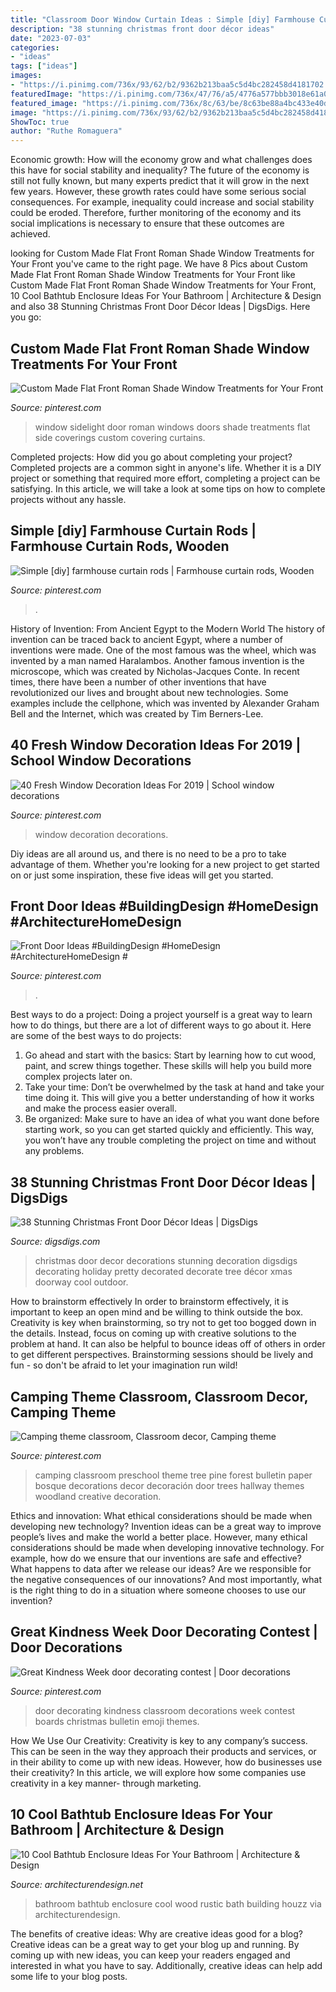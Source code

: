 ```yaml
---
title: "Classroom Door Window Curtain Ideas : Simple [diy] Farmhouse Curtain Rods"
description: "38 stunning christmas front door décor ideas"
date: "2023-07-03"
categories:
- "ideas"
tags: ["ideas"]
images:
- "https://i.pinimg.com/736x/93/62/b2/9362b213baa5c5d4bc282458d4181702.jpg"
featuredImage: "https://i.pinimg.com/736x/47/76/a5/4776a577bbb3018e61a04f8fb10070f5.jpg"
featured_image: "https://i.pinimg.com/736x/8c/63/be/8c63be88a4bc433e40d0f0ba8e4f721b--door-decorating-creative-ideas.jpg"
image: "https://i.pinimg.com/736x/93/62/b2/9362b213baa5c5d4bc282458d4181702.jpg"
ShowToc: true
author: "Ruthe Romaguera"
---
```



Economic growth: How will the economy grow and what challenges does this have for social stability and inequality?
The future of the economy is still not fully known, but many experts predict that it will grow in the next few years. However, these growth rates could have some serious social consequences. For example, inequality could increase and social stability could be eroded. Therefore, further monitoring of the economy and its social implications is necessary to ensure that these outcomes are achieved.

	

		
looking for Custom Made Flat Front Roman Shade Window Treatments for Your Front you've came to the right page. We have 8 Pics about Custom Made Flat Front Roman Shade Window Treatments for Your Front like Custom Made Flat Front Roman Shade Window Treatments for Your Front, 10 Cool Bathtub Enclosure Ideas For Your Bathroom | Architecture &amp; Design and also 38 Stunning Christmas Front Door Décor Ideas | DigsDigs. Here you go:
		
    
## Custom Made Flat Front Roman Shade Window Treatments For Your Front

<img loading=lazy src="https://i.pinimg.com/736x/63/15/20/631520ec804d0e23015729b4ca29f0f0.jpg" onerror="this.onerror=null;this.src='https://tse3.mm.bing.net/th?id=OIP.M_STpGoxVWWCwFHNe_tZBwHaJ3&amp;pid=15.1';" alt="Custom Made Flat Front Roman Shade Window Treatments for Your Front">

_Source: pinterest.com_

>window sidelight door roman windows doors shade treatments flat side coverings custom covering curtains. 

	

Completed projects: How did you go about completing your project?
Completed projects are a common sight in anyone's life. Whether it is a DIY project or something that required more effort, completing a project can be satisfying. In this article, we will take a look at some tips on how to complete projects without any hassle.

    
## Simple [diy] Farmhouse Curtain Rods | Farmhouse Curtain Rods, Wooden

<img loading=lazy src="https://i.pinimg.com/736x/f4/91/32/f491327b732f8b02a4219ce87351284f.jpg" onerror="this.onerror=null;this.src='https://tse4.mm.bing.net/th?id=OIP.lPQxGRPUnNkJJeZFeAPhXQHaHa&amp;pid=15.1';" alt="Simple [diy] farmhouse curtain rods | Farmhouse curtain rods, Wooden">

_Source: pinterest.com_

>. 

	

History of Invention: From Ancient Egypt to the Modern World
The history of invention can be traced back to ancient Egypt, where a number of inventions were made. One of the most famous was the wheel, which was invented by a man named Haralambos. Another famous invention is the microscope, which was created by Nicholas-Jacques Conte. In recent times, there have been a number of other inventions that have revolutionized our lives and brought about new technologies. Some examples include the cellphone, which was invented by Alexander Graham Bell and the Internet, which was created by Tim Berners-Lee.

    
## 40 Fresh Window Decoration Ideas For 2019 | School Window Decorations

<img loading=lazy src="https://i.pinimg.com/736x/93/62/b2/9362b213baa5c5d4bc282458d4181702.jpg" onerror="this.onerror=null;this.src='https://tse2.mm.bing.net/th?id=OIP.JyvAnY2oPM6Wy-mt8FyjGwHaLH&amp;pid=15.1';" alt="40 Fresh Window Decoration Ideas For 2019 | School window decorations">

_Source: pinterest.com_

>window decoration decorations. 

	

Diy ideas are all around us, and there is no need to be a pro to take advantage of them. Whether you're looking for a new project to get started on or just some inspiration, these five ideas will get you started.

    
## Front Door Ideas #BuildingDesign #HomeDesign #ArchitectureHomeDesign #

<img loading=lazy src="https://i.pinimg.com/736x/47/76/a5/4776a577bbb3018e61a04f8fb10070f5.jpg" onerror="this.onerror=null;this.src='https://tse2.mm.bing.net/th?id=OIP.f1ywq2KIm9NJMaAwq10WFwHaNO&amp;pid=15.1';" alt="Front Door Ideas #BuildingDesign #HomeDesign #ArchitectureHomeDesign #">

_Source: pinterest.com_

>. 

	

Best ways to do a project:
Doing a project yourself is a great way to learn how to do things, but there are a lot of different ways to go about it. Here are some of the best ways to do projects: 
1. Go ahead and start with the basics: Start by learning how to cut wood, paint, and screw things together. These skills will help you build more complex projects later on. 
2. Take your time: Don’t be overwhelmed by the task at hand and take your time doing it. This will give you a better understanding of how it works and make the process easier overall. 
3. Be organized: Make sure to have an idea of what you want done before starting work, so you can get started quickly and efficiently. This way, you won’t have any trouble completing the project on time and without any problems.

    
## 38 Stunning Christmas Front Door Décor Ideas | DigsDigs

<img loading=lazy src="http://www.digsdigs.com/photos/stunning-christmas-front-door-decor-ideas-26.jpg" onerror="this.onerror=null;this.src='https://tse2.mm.bing.net/th?id=OIP.wfi5kScIU7kM5S7PrlmPjAHaJ5&amp;pid=15.1';" alt="38 Stunning Christmas Front Door Décor Ideas | DigsDigs">

_Source: digsdigs.com_

>christmas door decor decorations stunning decoration digsdigs decorating holiday pretty decorated decorate tree décor xmas doorway cool outdoor. 

	

How to brainstorm effectively
In order to brainstorm effectively, it is important to keep an open mind and be willing to think outside the box. Creativity is key when brainstorming, so try not to get too bogged down in the details. Instead, focus on coming up with creative solutions to the problem at hand. It can also be helpful to bounce ideas off of others in order to get different perspectives. Brainstorming sessions should be lively and fun - so don't be afraid to let your imagination run wild!

    
## Camping Theme Classroom, Classroom Decor, Camping Theme

<img loading=lazy src="https://i.pinimg.com/736x/b8/d4/8a/b8d48a7731550d5cd1cf3e01ae1fae30--preschool-camping-theme-preschool-ideas.jpg" onerror="this.onerror=null;this.src='https://tse4.mm.bing.net/th?id=OIP.fk4vR7JkW7HUrfyPbq-yKAHaLI&amp;pid=15.1';" alt="Camping theme classroom, Classroom decor, Camping theme">

_Source: pinterest.com_

>camping classroom preschool theme tree pine forest bulletin paper bosque decorations decor decoración door trees hallway themes woodland creative decoration. 

	

Ethics and innovation: What ethical considerations should be made when developing new technology?
Invention ideas can be a great way to improve people’s lives and make the world a better place. However, many ethical considerations should be made when developing innovative technology. For example, how do we ensure that our inventions are safe and effective? What happens to data after we release our ideas? Are we responsible for the negative consequences of our innovations? And most importantly, what is the right thing to do in a situation where someone chooses to use our invention?

    
## Great Kindness Week Door Decorating Contest | Door Decorations

<img loading=lazy src="https://i.pinimg.com/736x/8c/63/be/8c63be88a4bc433e40d0f0ba8e4f721b--door-decorating-creative-ideas.jpg" onerror="this.onerror=null;this.src='https://tse1.mm.bing.net/th?id=OIP.8q9GoOqMdJ9N2eorhL94sQCoEs&amp;pid=15.1';" alt="Great Kindness Week door decorating contest | Door decorations">

_Source: pinterest.com_

>door decorating kindness classroom decorations week contest boards christmas bulletin emoji themes. 

	

How We Use Our Creativity:
Creativity is key to any company’s success. This can be seen in the way they approach their products and services, or in their ability to come up with new ideas. However, how do businesses use their creativity? In this article, we will explore how some companies use creativity in a key manner- through marketing.

    
## 10 Cool Bathtub Enclosure Ideas For Your Bathroom | Architecture &amp; Design

<img loading=lazy src="https://cdn.architecturendesign.net/wp-content/uploads/2015/09/33.jpg" onerror="this.onerror=null;this.src='https://tse4.mm.bing.net/th?id=OIP.tJc6n7h9mPYZq24DZukFhAHaLb&amp;pid=15.1';" alt="10 Cool Bathtub Enclosure Ideas For Your Bathroom | Architecture &amp; Design">

_Source: architecturendesign.net_

>bathroom bathtub enclosure cool wood rustic bath building houzz via architecturendesign. 

	

The benefits of creative ideas: Why are creative ideas good for a blog?
Creative ideas can be a great way to get your blog up and running. By coming up with new ideas, you can keep your readers engaged and interested in what you have to say. Additionally, creative ideas can help add some life to your blog posts.

